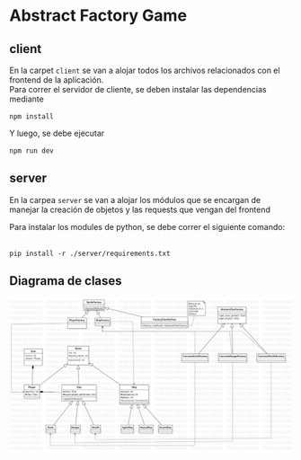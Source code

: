 # Abstract Factory Game

## client
En la carpet `client` se van a alojar todos los archivos relacionados con el frontend de la aplicación.  
Para correr el servidor de cliente, se deben instalar las dependencias mediante 
```commandLine
npm install
```
Y luego, se debe ejecutar
```commandLine
npm run dev
```

## server
En la carpea `server` se van a alojar los módulos que se encargan de manejar la creación de objetos y las requests que vengan del frontend

Para instalar los modules de python, se debe correr el siguiente comando:  
```commandline

pip install -r ./server/requirements.txt

```
## Diagrama de clases
![Diagrama de clases](./extra-files/diagram.jpg)